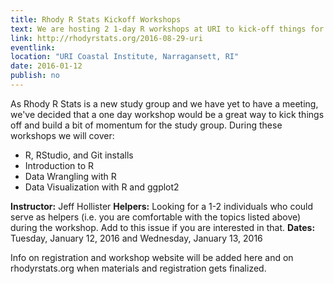 ```yaml
---
title: Rhody R Stats Kickoff Workshops
text: We are hosting 2 1-day R workshops at URI to kick-off things for the Rhody R Stats study group.
link: http://rhodyrstats.org/2016-08-29-uri
eventlink: 
location: "URI Coastal Institute, Narragansett, RI"
date: 2016-01-12 
publish: no
---
```


<!-- this text is not currently renederd anywhere.  YAML is all you need --> 
As Rhody R Stats is a new study group and we have yet to have a meeting, we've decided that a one day workshop would be a great way to kick things off and build a bit of momentum for the study group. During these workshops we will cover:

- R, RStudio, and Git installs
- Introduction to R
- Data Wrangling with R
- Data Visualization with R and ggplot2

**Instructor:** Jeff Hollister
**Helpers:** Looking for a 1-2 individuals who could serve as helpers (i.e. you are comfortable with the topics listed above) during the workshop. Add to this issue if you are interested in that.
**Dates:** Tuesday, January 12, 2016 and Wednesday, January 13, 2016

Info on registration and workshop website will be added here and on rhodyrstats.org when materials and registration gets finalized.